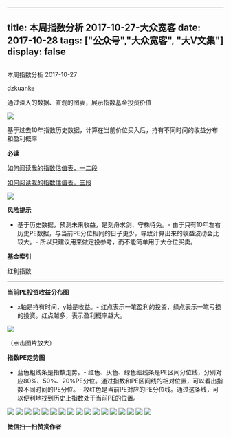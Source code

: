 
---
title:   本周指数分析 2017-10-27-大众宽客
date: 2017-10-28
tags: ["公众号","大众宽客", "大V文集"]
display: false
---


## 



本周指数分析 2017-10-27




dzkuanke




通过深入的数据、直观的图表，展示指数基金投资价值


<img data-s="300,640" data-type="jpeg" src="https://mmbiz.qpic.cn/mmbiz_jpg/PKw3FQPmhIgG8tWce3rbOJjhFrIG4w38iaPQDFTQiaXVnryhBtczT2wolhbhrTJInPbCAVBa7zDnwalAAcQBhvVQ/0?wx_fmt=jpeg" data-copyright="0" style="" class="" data-ratio="0.95546875" data-w="1280"/>

基于过去10年指数历史数据，计算在当前价位买入后，持有不同时间的收益分布和盈利概率



**必读**

[如何阅读我的指数估值表，一二段](http://mp.weixin.qq.com/s?__biz=MzAwMTc1MDcwNw==&amp;mid=2648272034&amp;idx=1&amp;sn=12b1858af175753f5ccebc0bc6c4cb4f&amp;chksm=82f92f7eb58ea668f844f51102599d20bb8730f438010159de83e85a4a34df3d44d568a9feb2&amp;scene=21#wechat_redirect)

[如何阅读我的指数估值表，三段](http://mp.weixin.qq.com/s?__biz=MzAwMTc1MDcwNw==&amp;mid=2648272039&amp;idx=1&amp;sn=09c59d023c3ce227046966f260777cd5&amp;chksm=82f92f7bb58ea66dab5c428c2205bd4dda180360b643b28a357ab3e73a38d19303124242ad4d&amp;scene=21#wechat_redirect)

<img data-s="300,640" data-type="png" src="https://mmbiz.qpic.cn/mmbiz_png/PKw3FQPmhIgG8tWce3rbOJjhFrIG4w38iaYkGibDFPCD8Dib38QcA98Ek3qWlpibWdAcMiaXHupBXLcplDibNoTkOib7w/0?wx_fmt=png" data-copyright="0" style="" class="" data-ratio="0.5537037037037037" data-w="1080"/>

**风险提示**
- 基于历史数据，预测未来收益，是刻舟求剑、守株待兔。- 由于只有10年左右历史PE数据，与当前PE分位相同的日子更少，导致计算出来的收益波动会比较大。- 所以只建议用来做定投参考，而不能简单用于大仓位买卖。


**基金索引**

红利指数

****

**当前PE投资收益分布图**
- x轴是持有时间，y轴是收益。- 红点表示一笔盈利的投资，绿点表示一笔亏损的投资。红点越多，表示盈利概率越大。
<img data-s="300,640" data-type="png" src="https://mmbiz.qpic.cn/mmbiz_png/PKw3FQPmhIgG8tWce3rbOJjhFrIG4w38a6GfLqs21D58hd8QzZpZpbvy6ZUMfKvUXanQLFTJXqhyxM05b0JbDw/0?wx_fmt=png" data-copyright="0" style="" class="" data-ratio="0.6" data-w="720"/>

（点击图片放大）



**指数PE走势图**
- 蓝色粗线条是指数走势。- 红色、灰色、绿色细线条是PE区间分位线，分别对应80%、50%、20%PE分位。通过指数和PE区间线的相对位置，可以看出指数不同时间的PE分位。- 枚红色是当前PE对应的PE分位线。通过这条线，可以便利地找到历史上指数处于当前PE的位置。
<img data-s="300,640" data-type="png" src="https://mmbiz.qpic.cn/mmbiz_png/PKw3FQPmhIgG8tWce3rbOJjhFrIG4w38fXibpOxjziaWd62P3l3dXoHSzticGZ95h4IYJzS9bfSrlGj2rlZvnbHvw/0?wx_fmt=png" data-copyright="0" style="" class="" data-ratio="0.6" data-w="720"/>

<img data-s="300,640" data-type="png" src="https://mmbiz.qpic.cn/mmbiz_png/PKw3FQPmhIgG8tWce3rbOJjhFrIG4w38oHKaDxS5C6rrl3yzIRLZhJPXnWOo9C6pXibtbuJ4icLcU6batLVBnZ1A/0?wx_fmt=png" data-copyright="0" style="" class="" data-ratio="0.6" data-w="720"/>

<img data-s="300,640" data-type="png" src="https://mmbiz.qpic.cn/mmbiz_png/PKw3FQPmhIgG8tWce3rbOJjhFrIG4w38FC549AMicXFZEmPXaic8xWoTNXdtKlaCm7NyCEkRdjx8rkM6l38picN8Q/0?wx_fmt=png" data-copyright="0" style="" class="" data-ratio="0.6" data-w="720"/>

<img data-s="300,640" data-type="png" src="https://mmbiz.qpic.cn/mmbiz_png/PKw3FQPmhIgG8tWce3rbOJjhFrIG4w38wYXsy7QOicR7HwJsOdCZicYovUEyxMHnAvSPk4ry2X8iaxZ4Jn9n1uCTQ/0?wx_fmt=png" data-copyright="0" style="" class="" data-ratio="0.6" data-w="720"/>

<img data-s="300,640" data-type="png" src="https://mmbiz.qpic.cn/mmbiz_png/PKw3FQPmhIgG8tWce3rbOJjhFrIG4w38TQLop1hSesvnf6ykft1dQTB8LHKBYnq4pWVIKKeoicYEQicMNNLI8OicA/0?wx_fmt=png" data-copyright="0" style="" class="" data-ratio="0.6" data-w="720"/>

<img data-s="300,640" data-type="png" src="https://mmbiz.qpic.cn/mmbiz_png/PKw3FQPmhIgG8tWce3rbOJjhFrIG4w38icAoI32Q7Vapt3gbuJaRON3GnmR7v1iaKV9LYkR3ibMMLLpw75f21mQHw/0?wx_fmt=png" data-copyright="0" style="" class="" data-ratio="0.6" data-w="720"/>

<img data-s="300,640" data-type="png" src="https://mmbiz.qpic.cn/mmbiz_png/PKw3FQPmhIgG8tWce3rbOJjhFrIG4w38YqS3YWI9ObYu1UZISrVY44AQqZkIpEkfMR2EMsGoqXB3Sb5UeFIMog/0?wx_fmt=png" data-copyright="0" style="" class="" data-ratio="0.6" data-w="720"/>

<img data-s="300,640" data-type="png" src="https://mmbiz.qpic.cn/mmbiz_png/PKw3FQPmhIgG8tWce3rbOJjhFrIG4w383q6RTEqaZltFib3ibmm1PorQPcYsZB75HyYWAYGSwd7nLnZCqxicZLW3Q/0?wx_fmt=png" data-copyright="0" style="" class="" data-ratio="0.6" data-w="720"/>

<img data-s="300,640" data-type="png" src="https://mmbiz.qpic.cn/mmbiz_png/PKw3FQPmhIgG8tWce3rbOJjhFrIG4w38uFuMDDwuC5ahicXqLicRQdyHf9JXAkmyxeE4bsb4dlmyUOgDrLehd2icw/0?wx_fmt=png" data-copyright="0" style="" class="" data-ratio="0.6" data-w="720"/>

<img data-s="300,640" data-type="png" src="https://mmbiz.qpic.cn/mmbiz_png/PKw3FQPmhIgG8tWce3rbOJjhFrIG4w38mHDia3eImfLcVM5AdHIiakQoyB5ZK0gH9HibURnZW8wCk9214CQtoV4iaA/0?wx_fmt=png" data-copyright="0" style="" class="" data-ratio="0.6" data-w="720"/>

<img data-s="300,640" data-type="png" src="https://mmbiz.qpic.cn/mmbiz_png/PKw3FQPmhIgG8tWce3rbOJjhFrIG4w38WibC6DO4UYUyp2lhoVxghPVzwwhlOwewgToY9oTriaEOSXmKxV5t08Kg/0?wx_fmt=png" data-copyright="0" style="" class="" data-ratio="0.6" data-w="720"/>

<img data-s="300,640" data-type="png" src="https://mmbiz.qpic.cn/mmbiz_png/PKw3FQPmhIgG8tWce3rbOJjhFrIG4w38BANWWK8pgBMogKrYia4CpE5sk1GA3xH9blpNCuVyGRLYfTMt7lsTSzA/0?wx_fmt=png" data-copyright="0" style="" class="" data-ratio="0.6" data-w="720"/>

<img data-s="300,640" data-type="png" src="https://mmbiz.qpic.cn/mmbiz_png/PKw3FQPmhIgG8tWce3rbOJjhFrIG4w38CzSRMWibA3iaqa7uMa85Vk6UMmjs4WKb0kewe9oRM7QN6OerJdibibianJA/0?wx_fmt=png" data-copyright="0" style="" class="" data-ratio="0.6" data-w="720"/>

<img data-s="300,640" data-type="png" src="https://mmbiz.qpic.cn/mmbiz_png/PKw3FQPmhIgG8tWce3rbOJjhFrIG4w38LUgpfnsyE2NqcCusOfVBqIuRy8fWtA195Dsmd0jDqaEn7yEuQ6Rjuw/0?wx_fmt=png" data-copyright="0" style="" class="" data-ratio="0.6" data-w="720"/>

<img data-s="300,640" data-type="png" src="https://mmbiz.qpic.cn/mmbiz_png/PKw3FQPmhIgG8tWce3rbOJjhFrIG4w38BNibhpOMP8ZlDiclBdLS0d6gmiaZXVHBDiao27OUR4uEFTVGESC7IpZm6g/0?wx_fmt=png" data-copyright="0" style="" class="" data-ratio="0.6" data-w="720"/>

<img data-s="300,640" data-type="png" src="https://mmbiz.qpic.cn/mmbiz_png/PKw3FQPmhIgG8tWce3rbOJjhFrIG4w38ibNe6ticzFhabdtXJjdr9knLLibFMRmemUGfmg56fNAFwC3cs8ozDZDBA/0?wx_fmt=png" data-copyright="0" style="" class="" data-ratio="0.6" data-w="720"/>

<img data-s="300,640" data-type="png" src="https://mmbiz.qpic.cn/mmbiz_png/PKw3FQPmhIgG8tWce3rbOJjhFrIG4w38BKfhZngsdfnwPxZiacm9icTbq4ecOTsy8bUy8BQMofniblazP0pqKQ2ibg/0?wx_fmt=png" data-copyright="0" style="" class="" data-ratio="0.6" data-w="720"/>




**微信扫一扫赞赏作者**















